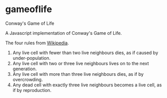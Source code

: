 gameoflife
==========

Conway's Game of Life

A Javascript implementation of Conway's Game of Life.

The four rules from [Wikipedia](http://en.wikipedia.org/wiki/Conway's_Game_of_Life).
<ol>
<li>Any live cell with fewer than two live neighbours dies, as if caused by under-population.</li>
<li>Any live cell with two or three live neighbours lives on to the next generation.</li>
<li>Any live cell with more than three live neighbours dies, as if by overcrowding.</li>
<li>Any dead cell with exactly three live neighbours becomes a live cell, as if by reproduction.</li>
</ol>



